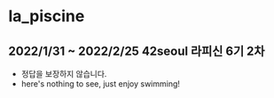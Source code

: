 # la_piscine

## 2022/1/31 ~ 2022/2/25 42seoul 라피신 6기 2차

- 정답을 보장하지 않습니다. 
- here's nothing to see, just enjoy swimming!

